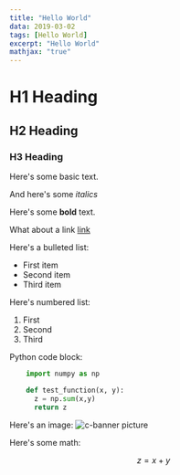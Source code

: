 ```yaml
---
title: "Hello World"
data: 2019-03-02
tags: [Hello World]
excerpt: "Hello World"
mathjax: "true"
---
```


# H1 Heading

## H2 Heading

### H3 Heading

Here's some basic text.

And here's some *italics*

Here's some **bold** text.

What about a link [link](https://github.com/CheeLoong)

Here's a bulleted list:
- First item
- Second item
- Third item

Here's numbered list:
1. First
2. Second
3. Third

Python code block:
```python
    import numpy as np

    def test_function(x, y):
      z = np.sum(x,y)
      return z
```

Here's an image:
<img src="{{ site.url }}{{ site.baseurl }}/assets/images/c-banner.png" alt="c-banner picture">

Here's some math:

$$z=x+y$$
